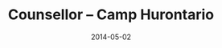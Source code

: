 ---
title: Counsellor – Camp Hurontario
eventType: job
date: 2014-05-02
endDate: 2016-08-20
isSeasonal: true
thumbnail: hurontario
thumbnailExt: jpg
blurb: Worked with many different age groups from six to fourteen years old, and gained experience in working with people of different ability levels and interests.
---
